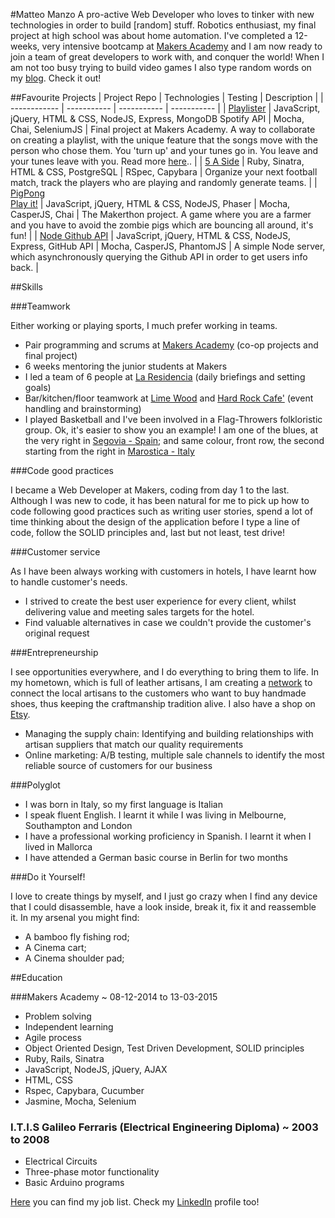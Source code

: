 #Matteo Manzo
A pro-active Web Developer who loves to tinker with new technologies in order to build [random] stuff. Robotics enthusiast, my final project at high school was about home automation. I've completed a 12-weeks, very intensive bootcamp at [Makers Academy](http://www.makersacademy.com/) and I am now ready to join a team of great developers to work with, and conquer the world!
When I am not too busy trying to build video games I also type random words on my [blog](http://matteomanzo.github.io/). Check it out!

##Favourite Projects
| Project Repo | Technologies | Testing | Description |
| ------------ | ----------- | ----------- | ----------- |
| [Playlister](https://github.com/matteomanzo/Playlister) | JavaScript, jQuery, HTML & CSS, NodeJS, Express, MongoDB Spotify API | Mocha, Chai, SeleniumJS | Final project at Makers Academy. A way to collaborate on creating a playlist, with the unique feature that the songs move with the person who chose them. You 'turn up' and your tunes go in. You leave and your tunes leave with you. Read more [here](https://github.com/matteomanzo/Playlister/blob/master/README.md).. |
| [5 A Side](https://github.com/matteomanzo/5_a_side) | Ruby, Sinatra, HTML & CSS, PostgreSQL | RSpec, Capybara  | Organize your next football match, track the players who are playing and randomly generate teams. |
| [PigPong](https://github.com/matteomanzo/PigPong) <br/> [Play it!](https://zombie-pig-pong.herokuapp.com) | JavaScript, jQuery, HTML & CSS, NodeJS, Phaser | Mocha, CasperJS, Chai | The Makerthon project. A game where you are a farmer and you have to avoid the zombie pigs which are bouncing all around, it's fun! |
| [Node Github API](https://github.com/matteomanzo/node_github_api) | JavaScript, jQuery, HTML & CSS, NodeJS, Express, GitHub API | Mocha, CasperJS, PhantomJS | A simple Node server, which asynchronously querying the Github API in order to get users info back. |

##Skills

###Teamwork

Either working or playing sports, I much prefer working in teams.

- Pair programming and scrums at [Makers Academy](http://www.makersacademy.com/) (co-op projects and final project)
- 6 weeks mentoring the junior students at Makers
- I led a team of 6 people at [La Residencia](http://www.belmond.com/la-residencia-mallorca/) (daily briefings and setting goals)
- Bar/kitchen/floor teamwork at [Lime Wood](http://www.limewoodhotel.co.uk/) and [Hard Rock Cafe'](http://www.hardrock.com/cafes/florence/) (event handling and brainstorming)
- I played Basketball and I've been involved in a Flag-Throwers folkloristic group. Ok, it's easier to show you an example! I am one of the blues, at the very right in [Segovia - Spain](https://www.youtube.com/watch?v=Z-7yq0_5GkA); and same colour, front row, the second starting from the right in [Marostica - Italy](https://www.youtube.com/watch?v=w8_ShYrwOrY)

###Code good practices

I became a Web Developer at Makers, coding from day 1 to the last. Although I was new to code, it has been natural for me to pick up how to code following good practices such as writing user stories, spend a lot of time thinking about the design of the application before I type a line of code, follow the SOLID principles and, last but not least, test drive!

###Customer service

As I have been always working with customers in hotels, I have learnt how to handle customer's needs.

- I strived to create the best user experience for every client, whilst delivering value and meeting sales targets for the hotel.
- Find valuable alternatives in case we couldn't provide the customer's original request

###Entrepreneurship

I see opportunities everywhere, and I do everything to bring them to life. In my hometown, which is full of leather artisans, I am creating a [network](http://www.muntuch.com/) to connect the local artisans to the customers who want to buy handmade shoes, thus keeping the craftmanship tradition alive.
I also have a shop on [Etsy](https://www.etsy.com/shop/Rogante).
- Managing the supply chain: Identifying and building relationships with artisan suppliers that match our quality requirements
- Online marketing: A/B testing, multiple sale channels to identify the most reliable source of customers for our business

###Polyglot

- I was born in Italy, so my first language is Italian
- I speak fluent English. I learnt it while I was living in Melbourne, Southampton and London
- I have a professional working proficiency in Spanish. I learnt it when I lived in Mallorca
- I have attended a German basic course in Berlin for two months

###Do it Yourself!

I love to create things by myself, and I just go crazy when I find any device that I could disassemble, have a look inside, break it, fix it and reassemble it.
In my arsenal you might find:

- A bamboo fly fishing rod;
- A Cinema cart;
- A Cinema shoulder pad;

##Education

###Makers Academy ~ 08-12-2014 to 13-03-2015

- Problem solving
- Independent learning
- Agile process
- Object Oriented Design, Test Driven Development, SOLID principles
- Ruby, Rails, Sinatra
- JavaScript, NodeJS, jQuery, AJAX
- HTML, CSS
- Rspec, Capybara, Cucumber
- Jasmine, Mocha, Selenium

### I.T.I.S Galileo Ferraris (Electrical Engineering Diploma) ~ 2003 to 2008

- Electrical Circuits
- Three-phase motor functionality
- Basic Arduino programs

[Here](https://github.com/matteomanzo/CV/blob/master/job-list.md) you can find my job list. 
Check my [LinkedIn](https://uk.linkedin.com/in/matteomanzo) profile too!
